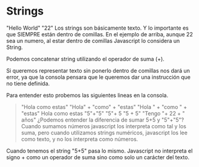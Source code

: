 # Strings

"Hello World" 
 "22"
Los strings son básicamente texto. Y lo importante es que SIEMPRE están dentro de comillas. En el ejemplo de arriba, aunque 22 sea un numero, al estar dentro de comillas Javascript lo considera un String.

Podemos concatenar string utilizando el operador de suma (+).

Si queremos representar texto sin ponerlo dentro de comillas nos dará un error, ya que la consola pensara que le queremos dar una instrucción que no tiene definida.

Para entender esto probemos las siguientes lineas en la consola.

> "Hola como estas"
> "Hola" + "como" + "estas"
> "Hola " + "como " + "estas"
> Hola como estas
> "5"+"5"
> "5"+ 5
> "5 + 5"
> "Tengo "+ 22 + " años"
¿Podemos entender la diferencia de sumar 5+5 y "5"+"5"? Cuando sumamos números javascript los interpreta como tal y los suma, pero cuando utilizamos strings numéricos, javascript los lee como texto, y no los interpreta como números.

Cuando tenemos el string "5+5" pasa lo mismo. Javascript no interpreta el signo + como un operador de suma sino como solo un carácter del texto.
